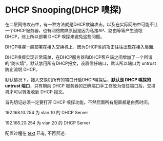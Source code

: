 # DHCP Snooping(DHCP 嗅探)

在二层网络攻击中，有一种方法就是DHCP欺骗攻击。以及在实际网络中可能不止一个DHCP服务器，也有网络故障原因是因为私接AP、路由等等产生流氓 DHCP，综上所以部署 DHCP 嗅探来避免这些问题。

DHCP嗅探一般部署在接入交换机上，因为DHCP类的攻击往往出现在接入层面.

DHCP嗅探实现非常简单，在DHCP服务器和DHCP客户端之间增加了一个所谓的“防火墙”，默认禁用所有DHCP报文，设置信任端口，默认所以端口为 untrust 防止流氓 DHCP。

默认情况下，接入交换机所有的端口开启DHCP嗅探后，**默认是 DHCP 嗅探的 untrust 端口**，只有朝向 DHCP 服务器的正确端口手工修改为信任端口后，交换机才可以转发收到 DHCP 报文。

首先切记必须一定要打开 DHCP 嗅探功能，不然后面所有配置都是白费时间。

192.168.10.254 为 vlan 10 的 DHCP Server

192.168.20.254 为 vlan 20 的 DHCP Server

配置过程在 [text](130925_DHCP_relay.md) 已有, 不再赘述.

